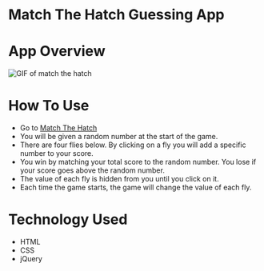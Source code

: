 # Match The Hatch Guessing App

# App Overview
 ![GIF of match the hatch](https://media.giphy.com/media/f5XAT6vfREMgxDLKyC/giphy.gif)

# How To Use
- Go to [Match The Hatch](https://github.com/edwardphill/match-the-hatch) 
- You will be given a random number at the start of the game.
- There are four flies below. By clicking on a fly you will add a specific number to your score.
- You win by matching your total score to the random number. You lose if your score goes above the random number.
- The value of each fly is hidden from you until you click on it.
- Each time the game starts, the game will change the value of each fly.

# Technology Used
- HTML
- CSS
- jQuery
